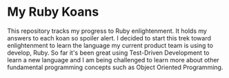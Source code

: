 # My Ruby Koans
This repository tracks my progress to Ruby enlightenment.  It holds my answers to each koan so spoiler alert.  I decided to start this trek toward enlightenment to learn the language my current product team is using to develop, Ruby.  So far it's been great using Test-Driven Development to learn a new language and I am being challenged to learn more about other fundamental programming concepts such as Object Oriented Programming.
